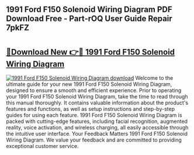 ## 1991 Ford F150 Solenoid Wiring Diagram PDF Download Free - Part-rOQ User Guide Repair 7pkFZ

# <h2><a href="http://dfum5n.blite.top/?on=1991+Ford+F150+Solenoid+Wiring+Diagram">🔗Download New 👉🔴 1991 Ford F150 Solenoid Wiring Diagram</a></h2>

[![1991 Ford F150 Solenoid Wiring Diagram download](https://i.imgur.com/lujVjoI.png)](http://dfum5n.blite.top/?on=1991+Ford+F150+Solenoid+Wiring+Diagram)
Welcome to the ultimate guide for your new 1991 Ford F150 Solenoid Wiring Diagram, designed to ensure a smooth and efficient experience. Prior to operating your 1991 Ford F150 Solenoid Wiring Diagram, take the time to read through this manual thoroughly. It contains valuable information about the product's features and functions, as well as setup instructions and step-by-step guides for using each feature. 1991 Ford F150 Solenoid Wiring Diagram is packed with cutting-edge features, including facial recognition, augmented reality, voice activation, and wireless charging, all easily accessible through the intuitive user interface. Your Feedback Matters 1991 Ford F150 Solenoid Wiring Diagram. We value your feedback and are committed to providing exceptional customer service.

